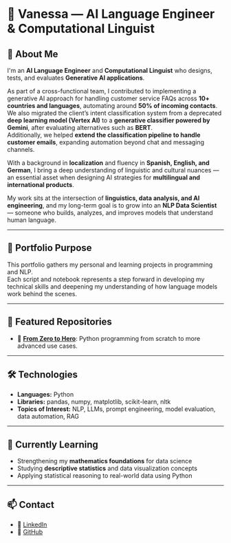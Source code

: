 # 🧠 Vanessa — AI Language Engineer & Computational Linguist

## 🤗 About Me
I'm an **AI Language Engineer** and **Computational Linguist** who designs, tests, and evaluates **Generative AI applications**.  

As part of a cross-functional team, I contributed to implementing a generative AI approach for handling customer service FAQs across **10+ countries and languages**, automating around **50% of incoming contacts**.  
We also migrated the client’s intent classification system from a deprecated **deep learning model (Vertex AI)** to a **generative classifier powered by Gemini**, after evaluating alternatives such as **BERT**.  
Additionally, we helped **extend the classification pipeline to handle customer emails**, expanding automation beyond chat and messaging channels.  

With a background in **localization** and fluency in **Spanish, English, and German**, I bring a deep understanding of linguistic and cultural nuances — an essential asset when designing AI strategies for **multilingual and international products**.  

My work sits at the intersection of **linguistics, data analysis, and AI engineering**, and my long-term goal is to grow into an **NLP Data Scientist** — someone who builds, analyzes, and improves models that understand human language.

---

## 🚀 Portfolio Purpose
This portfolio gathers my personal and learning projects in programming and NLP.  
Each script and notebook represents a step forward in developing my technical skills and deepening my understanding of how language models work behind the scenes.

---

## 📂 Featured Repositories
- 🧹 [**From Zero to Hero**](https://github.com/vrecio-svg/from_zero_to_hero): Python programming from scratch to more advanced use cases.  

---

## 🛠️ Technologies
- **Languages:** Python  
- **Libraries:** pandas, numpy, matplotlib, scikit-learn, nltk  
- **Topics of Interest:** NLP, LLMs, prompt engineering, model evaluation, data automation, RAG  

---

## 🌱 Currently Learning
- Strengthening my **mathematics foundations** for data science
- Studying **descriptive statistics** and data visualization concepts
- Applying statistical reasoning to real-world data using Python

---

## 📫 Contact
- 💼 [LinkedIn](https://www.linkedin.com/in/vrecionlplinguist/)  
- 🐙 [GitHub](https://github.com/vrecio-svg)
